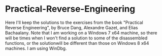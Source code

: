 # Practical-Reverse-Engineering
Here I'll keep the solutions to the exercises from the book "Practical Reverse Engineering", by Bruce Dang, Alexandre Gazet, and Elias Bachaalany.
Note that I am working on a Windows 7 x64 machine, so there will be times when I won't find a solution to some of the disassembled functions, or the solutionwill be different than those on Windows 8 x64 machines.
I am using WinDbg.
